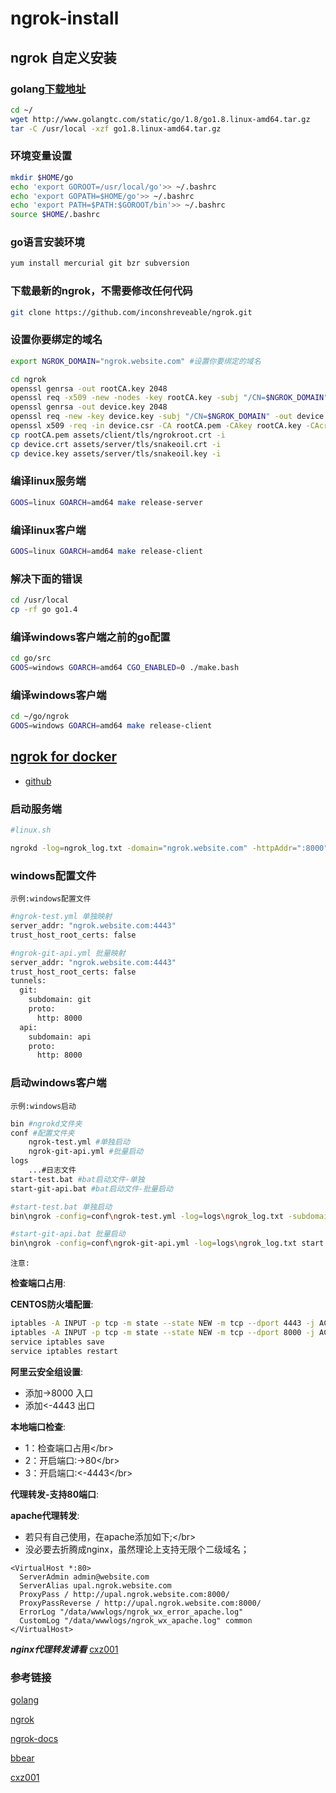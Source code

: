 # ngrok-install

## ngrok 自定义安装

### golang[下载地址](http://www.golangtc.com/download)

```bash
cd ~/
wget http://www.golangtc.com/static/go/1.8/go1.8.linux-amd64.tar.gz
tar -C /usr/local -xzf go1.8.linux-amd64.tar.gz
```

### 环境变量设置

```bash
mkdir $HOME/go
echo 'export GOROOT=/usr/local/go'>> ~/.bashrc
echo 'export GOPATH=$HOME/go'>> ~/.bashrc
echo 'export PATH=$PATH:$GOROOT/bin'>> ~/.bashrc
source $HOME/.bashrc
```

### go语言安装环境

```bash
yum install mercurial git bzr subversion
```

### 下载最新的ngrok，不需要修改任何代码

```bash
git clone https://github.com/inconshreveable/ngrok.git
```

### 设置你要绑定的域名

```bash
export NGROK_DOMAIN="ngrok.website.com" #设置你要绑定的域名
```

```bash
cd ngrok
openssl genrsa -out rootCA.key 2048
openssl req -x509 -new -nodes -key rootCA.key -subj "/CN=$NGROK_DOMAIN" -days 5000 -out rootCA.pem
openssl genrsa -out device.key 2048
openssl req -new -key device.key -subj "/CN=$NGROK_DOMAIN" -out device.csr
openssl x509 -req -in device.csr -CA rootCA.pem -CAkey rootCA.key -CAcreateserial -out device.crt -days 5000
cp rootCA.pem assets/client/tls/ngrokroot.crt -i
cp device.crt assets/server/tls/snakeoil.crt -i
cp device.key assets/server/tls/snakeoil.key -i
```

### 编译linux服务端

```bash
GOOS=linux GOARCH=amd64 make release-server
```

### 编译linux客户端

```bash
GOOS=linux GOARCH=amd64 make release-client
```

### 解决下面的错误

```bash
cd /usr/local
cp -rf go go1.4
```

### 编译windows客户端之前的go配置

```bash
cd go/src
GOOS=windows GOARCH=amd64 CGO_ENABLED=0 ./make.bash
```

### 编译windows客户端

```bash
cd ~/go/ngrok
GOOS=windows GOARCH=amd64 make release-client
```

## [ngrok for docker](https://github.com/zhaopan/docker-ngrok.git)

* [github](https://github.com/zhaopan/docker-ngrok.git)

### 启动服务端

```bash
#linux.sh

ngrokd -log=ngrok_log.txt -domain="ngrok.website.com" -httpAddr=":8000" #注意$NGROK_DOMAIN在系统重启后会释放这个值，所以用常量
```

### windows配置文件

`示例:windows配置文件`

```bash
#ngrok-test.yml 单独映射
server_addr: "ngrok.website.com:4443"
trust_host_root_certs: false
```

```bash
#ngrok-git-api.yml 批量映射
server_addr: "ngrok.website.com:4443"
trust_host_root_certs: false
tunnels:
  git:
    subdomain: git
    proto:
      http: 8000
  api:
    subdomain: api
    proto:
      http: 8000
```

### 启动windows客户端

`示例:windows启动`

```bash
bin #ngrokd文件夹
conf #配置文件夹
    ngrok-test.yml #单独启动
    ngrok-git-api.yml #批量启动
logs
    ...#日志文件
start-test.bat #bat启动文件-单独
start-git-api.bat #bat启动文件-批量启动
```

```bash
#start-test.bat 单独启动
bin\ngrok -config=conf\ngrok-test.yml -log=logs\ngrok_log.txt -subdomain=test 80
```

```bash
#start-git-api.bat 批量启动
bin\ngrok -config=conf\ngrok-git-api.yml -log=logs\ngrok_log.txt start api git
```

`注意:`

**检查端口占用**:

**CENTOS防火墙配置**:

```bash
iptables -A INPUT -p tcp -m state --state NEW -m tcp --dport 4443 -j ACCEPT
iptables -A INPUT -p tcp -m state --state NEW -m tcp --dport 8000 -j ACCEPT
service iptables save
service iptables restart
```

**阿里云安全组设置**:

* 添加-&gt;8000 入口
* 添加&lt;-4443 出口

**本地端口检查**:

* 1：检查端口占用&lt;/br&gt;
* 2：开启端口:-&gt;80&lt;/br&gt;
* 3：开启端口:&lt;-4443&lt;/br&gt;

**代理转发-支持80端口**:

**apache代理转发**:

* 若只有自己使用，在apache添加如下;&lt;/br&gt;
* 没必要去折腾成nginx，虽然理论上支持无限个二级域名；

```markup
<VirtualHost *:80>
  ServerAdmin admin@website.com
  ServerAlias upal.ngrok.website.com
  ProxyPass / http://upal.ngrok.website.com:8000/
  ProxyPassReverse / http://upal.ngrok.website.com:8000/
  ErrorLog "/data/wwwlogs/ngrok_wx_error_apache.log"
  CustomLog "/data/wwwlogs/ngrok_wx_apache.log" common
</VirtualHost>
```

_**nginx代理转发请看**_ [cxz001](https://my.oschina.net/cxz001/blog/784620)

### 参考链接

[golang](https://github.com/golang/go)

[ngrok](https://github.com/inconshreveable/ngrok)

[ngrok-docs](https://ngrok.com/docs)

[bbear](http://bbear.me/shi-yong-a-li-yun-da-jian-zi-ji-de-ngrokfu-wu)

[cxz001](https://my.oschina.net/cxz001/blog/784620)
